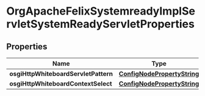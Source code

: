 

# OrgApacheFelixSystemreadyImplServletSystemReadyServletProperties

## Properties

Name | Type | Description | Notes
------------ | ------------- | ------------- | -------------
**osgiHttpWhiteboardServletPattern** | [**ConfigNodePropertyString**](ConfigNodePropertyString.md) |  |  [optional]
**osgiHttpWhiteboardContextSelect** | [**ConfigNodePropertyString**](ConfigNodePropertyString.md) |  |  [optional]



